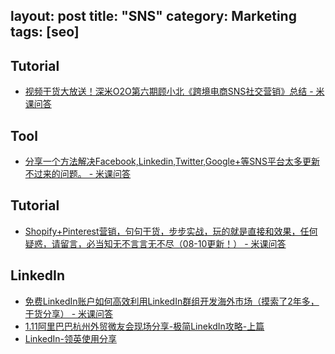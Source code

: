 layout: post
title: "SNS"
category: Marketing
tags: [seo]
---

## Tutorial

- [视频干货大放送！深米O2O第六期顾小北《跨境电商SNS社交营销》总结 - 米课问答](http://ask.imiker.com/question/5570)

## Tool

- [分享一个方法解决Facebook,Linkedin,Twitter,Google+等SNS平台太多更新不过来的问题。 - 米课问答](http://ask.imiker.com/question/6970)

## Tutorial

- [Shopify+Pinterest营销，句句干货，步步实战，玩的就是直接和效果，任何疑惑，请留言，必当知无不言言无不尽（08-10更新！） - 米课问答](http://ask.imiker.com/question/5941)

## LinkedIn

- [免费LinkedIn账户如何高效利用LinkedIn群组开发海外市场（摸索了2年多，干货分享） - 米课问答](http://ask.imiker.com/question/5841)
- [1.11阿里巴巴杭州外贸微友会现场分享-极简LinekdIn攻略-上篇](http://www.crissshare.us/2014/01/20/1-11-alibaba-linkedin-share-1/)
- [LinkedIn-领英使用分享](http://www.crissshare.us/category/%e5%a4%96%e8%b4%b8%e7%bd%91%e7%bb%9c%e8%90%a5%e9%94%80/linkedin-marketing/)